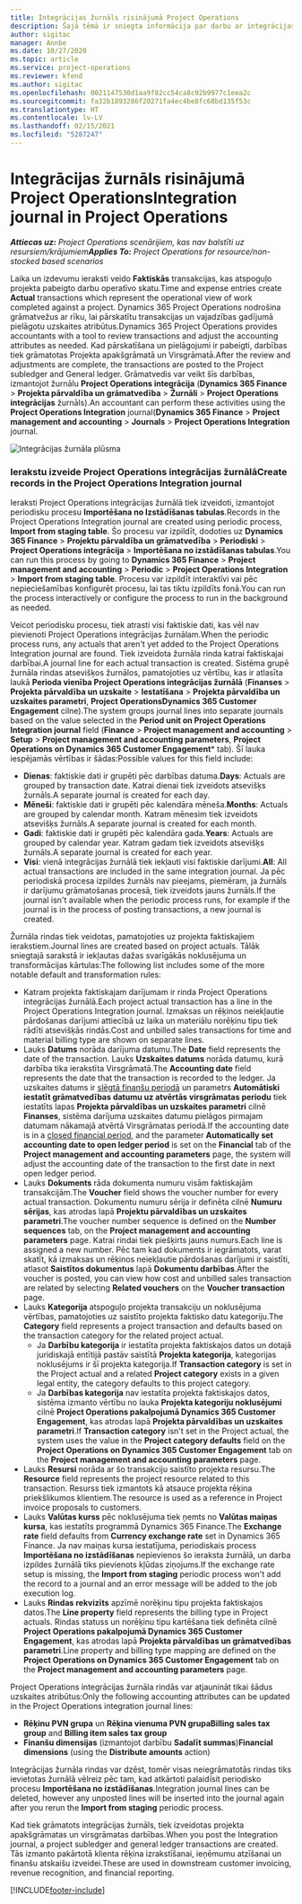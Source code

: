 ```yaml
---
title: Integrācijas žurnāls risinājumā Project Operations
description: Šajā tēmā ir sniegta informācija par darbu ar integrācijas žurnālu risinājumā Project Operations.
author: sigitac
manager: Annbe
ms.date: 10/27/2020
ms.topic: article
ms.service: project-operations
ms.reviewer: kfend
ms.author: sigitac
ms.openlocfilehash: 0021147530d1aa9f82cc54ca8c92b9977c1eea2c
ms.sourcegitcommit: fa32b1893286f20271fa4ec4be8fc68bd135f53c
ms.translationtype: HT
ms.contentlocale: lv-LV
ms.lasthandoff: 02/15/2021
ms.locfileid: "5287247"
---
```

# <a name="integration-journal-in-project-operations"></a><span data-ttu-id="293b6-103">Integrācijas žurnāls risinājumā Project Operations</span><span class="sxs-lookup"><span data-stu-id="293b6-103">Integration journal in Project Operations</span></span>

<span data-ttu-id="293b6-104">_**Attiecas uz:** Project Operations scenārijiem, kas nav balstīti uz resursiem/krājumiem_</span><span class="sxs-lookup"><span data-stu-id="293b6-104">_**Applies To:** Project Operations for resource/non-stocked based scenarios_</span></span>

<span data-ttu-id="293b6-105">Laika un izdevumu ieraksti veido **Faktiskās** transakcijas, kas atspoguļo projekta pabeigto darbu operatīvo skatu.</span><span class="sxs-lookup"><span data-stu-id="293b6-105">Time and expense entries create **Actual** transactions which represent the operational view of work completed against a project.</span></span> <span data-ttu-id="293b6-106">Dynamics 365 Project Operations nodrošina grāmatvežus ar rīku, lai pārskatītu transakcijas un vajadzības gadījumā pielāgotu uzskaites atribūtus.</span><span class="sxs-lookup"><span data-stu-id="293b6-106">Dynamics 365 Project Operations provides accountants with a tool to review transactions and adjust the accounting attributes as needed.</span></span> <span data-ttu-id="293b6-107">Kad pārskatīšana un pielāgojumi ir pabeigti, darbības tiek grāmatotas Projekta apakšgrāmatā un Virsgrāmatā.</span><span class="sxs-lookup"><span data-stu-id="293b6-107">After the review and adjustments are complete, the transactions are posted to the Project subledger and General ledger.</span></span> <span data-ttu-id="293b6-108">Grāmatvedis var veikt šīs darbības, izmantojot žurnālu **Project Operations integrācija** (**Dynamics 365 Finance** > **Projekta pārvaldība un grāmatvedība** > **Žurnāli** > **Project Operations integrācijas** žurnāls).</span><span class="sxs-lookup"><span data-stu-id="293b6-108">An accountant can perform these activities using the **Project Operations Integration** journal(**Dynamics 365 Finance** > **Project management and accounting** > **Journals** > **Project Operations Integration** journal.</span></span>

![Integrācijas žurnāla plūsma](./media/IntegrationJournal.png)

### <a name="create-records-in-the-project-operations-integration-journal"></a><span data-ttu-id="293b6-110">Ierakstu izveide Project Operations integrācijas žurnālā</span><span class="sxs-lookup"><span data-stu-id="293b6-110">Create records in the Project Operations Integration journal</span></span>

<span data-ttu-id="293b6-111">Ieraksti Project Operations integrācijas žurnālā tiek izveidoti, izmantojot periodisku procesu **Importēšana no Izstādīšanas tabulas**.</span><span class="sxs-lookup"><span data-stu-id="293b6-111">Records in the Project Operations Integration journal are created using periodic process, **Import from staging table**.</span></span> <span data-ttu-id="293b6-112">Šo procesu var izpildīt, dodoties uz **Dynamics 365 Finance** > **Projektu pārvaldība un grāmatvedība** > **Periodiski** > **Project Operations integrācija** > **Importēšana no izstādīšanas tabulas**.</span><span class="sxs-lookup"><span data-stu-id="293b6-112">You can run this process by going to **Dynamics 365 Finance** > **Project management and accounting** > **Periodic** > **Project Operations Integration** > **Import from staging table**.</span></span> <span data-ttu-id="293b6-113">Procesu var izpildīt interaktīvi vai pēc nepieciešamības konfigurēt procesu, lai tas tiktu izpildīts fonā.</span><span class="sxs-lookup"><span data-stu-id="293b6-113">You can run the process interactively or configure the process to run in the background as needed.</span></span>

<span data-ttu-id="293b6-114">Veicot periodisku procesu, tiek atrasti visi faktiskie dati, kas vēl nav pievienoti Project Operations integrācijas žurnālam.</span><span class="sxs-lookup"><span data-stu-id="293b6-114">When the periodic process runs, any actuals that aren't yet added to the Project Operations Integration journal are found.</span></span> <span data-ttu-id="293b6-115">Tiek izveidota žurnāla rinda katrai faktiskajai darbībai.</span><span class="sxs-lookup"><span data-stu-id="293b6-115">A journal line for each actual transaction is created.</span></span>
<span data-ttu-id="293b6-116">Sistēma grupē žurnāla rindas atsevišķos žurnālos, pamatojoties uz vērtību, kas ir atlasīta laukā **Perioda vienība Project Operations integrācijas žurnālā** (**Finanses** > **Projekta pārvaldība un uzskaite** > **Iestatīšana** > **Projekta pārvaldība un uzskaites parametri**, **Project OperationsDynamics 365 Customer Engagement** cilne).</span><span class="sxs-lookup"><span data-stu-id="293b6-116">The system groups journal lines into separate journals based on the value selected in the **Period unit on Project Operations Integration journal** field (**Finance** > **Project management and accounting** > **Setup** > **Project management and accounting parameters**, **Project Operations on Dynamics 365 Customer Engagement**\* tab).</span></span> <span data-ttu-id="293b6-117">Šī lauka iespējamās vērtības ir šādas:</span><span class="sxs-lookup"><span data-stu-id="293b6-117">Possible values for this field include:</span></span>

  - <span data-ttu-id="293b6-118">**Dienas**: faktiskie dati ir grupēti pēc darbības datuma.</span><span class="sxs-lookup"><span data-stu-id="293b6-118">**Days**: Actuals are grouped by transaction date.</span></span> <span data-ttu-id="293b6-119">Katrai dienai tiek izveidots atsevišķs žurnāls.</span><span class="sxs-lookup"><span data-stu-id="293b6-119">A separate journal is created for each day.</span></span>
  - <span data-ttu-id="293b6-120">**Mēneši**: faktiskie dati ir grupēti pēc kalendāra mēneša.</span><span class="sxs-lookup"><span data-stu-id="293b6-120">**Months**: Actuals are grouped by calendar month.</span></span> <span data-ttu-id="293b6-121">Katram mēnesim tiek izveidots atsevišķs žurnāls.</span><span class="sxs-lookup"><span data-stu-id="293b6-121">A separate journal is created for each month.</span></span>
  - <span data-ttu-id="293b6-122">**Gadi**: faktiskie dati ir grupēti pēc kalendāra gada.</span><span class="sxs-lookup"><span data-stu-id="293b6-122">**Years**: Actuals are grouped by calendar year.</span></span> <span data-ttu-id="293b6-123">Katram gadam tiek izveidots atsevišķs žurnāls.</span><span class="sxs-lookup"><span data-stu-id="293b6-123">A separate journal is created for each year.</span></span>
  - <span data-ttu-id="293b6-124">**Visi**: vienā integrācijas žurnālā tiek iekļauti visi faktiskie darījumi.</span><span class="sxs-lookup"><span data-stu-id="293b6-124">**All**: All actual transactions are included in the same integration journal.</span></span> <span data-ttu-id="293b6-125">Ja pēc periodiskā procesa izpildes žurnāls nav pieejams, piemēram, ja žurnāls ir darījumu grāmatošanas procesā, tiek izveidots jauns žurnāls.</span><span class="sxs-lookup"><span data-stu-id="293b6-125">If the journal isn't available when the periodic process runs, for example if the journal is in the process of posting transactions, a new journal is created.</span></span>

<span data-ttu-id="293b6-126">Žurnāla rindas tiek veidotas, pamatojoties uz projekta faktiskajiem ierakstiem.</span><span class="sxs-lookup"><span data-stu-id="293b6-126">Journal lines are created based on project actuals.</span></span> <span data-ttu-id="293b6-127">Tālāk sniegtajā sarakstā ir iekļautas dažas svarīgākās noklusējuma un transformācijas kārtulas:</span><span class="sxs-lookup"><span data-stu-id="293b6-127">The following list includes some of the more notable default and transformation rules:</span></span>

  - <span data-ttu-id="293b6-128">Katram projekta faktiskajam darījumam ir rinda Project Operations integrācijas žurnālā.</span><span class="sxs-lookup"><span data-stu-id="293b6-128">Each project actual transaction has a line in the Project Operations Integration journal.</span></span> <span data-ttu-id="293b6-129">Izmaksas un rēķinos neiekļautie pārdošanas darījumi attiecībā uz laika un materiālu norēķinu tipu tiek rādīti atsevišķās rindās.</span><span class="sxs-lookup"><span data-stu-id="293b6-129">Cost and unbilled sales transactions for time and material billing type are shown on separate lines.</span></span>
  - <span data-ttu-id="293b6-130">Lauks **Datums** norāda darījuma datumu.</span><span class="sxs-lookup"><span data-stu-id="293b6-130">The **Date** field represents the date of the transaction.</span></span> <span data-ttu-id="293b6-131">Lauks **Uzskaites datums** norāda datumu, kurā darbība tika ierakstīta Virsgrāmatā.</span><span class="sxs-lookup"><span data-stu-id="293b6-131">The **Accounting date** field represents the date that the transaction is recorded to the ledger.</span></span> <span data-ttu-id="293b6-132">Ja uzskaites datums ir [slēgtā finanšu periodā](https://docs.microsoft.com/dynamics365/finance/general-ledger/close-general-ledger-at-period-end) un parametrs **Automātiski iestatīt grāmatvedības datumu uz atvērtās virsgrāmatas periodu** tiek iestatīts lapas **Projekta pārvaldības un uzskaites parametri** cilnē **Finanses**, sistēma darījuma uzskaites datumu pielāgos pirmajam datumam nākamajā atvērtā Virsgrāmatas periodā.</span><span class="sxs-lookup"><span data-stu-id="293b6-132">If the accounting date is in a [closed financial period](https://docs.microsoft.com/dynamics365/finance/general-ledger/close-general-ledger-at-period-end), and the parameter **Automatically set accounting date to open ledger period** is set on the **Financial** tab of the **Project management and accounting parameters** page, the system will adjust the accounting date of the transaction to the first date in next open ledger period.</span></span>
  - <span data-ttu-id="293b6-133">Lauks **Dokuments** rāda dokumenta numuru visām faktiskajām transakcijām.</span><span class="sxs-lookup"><span data-stu-id="293b6-133">The **Voucher** field shows the voucher number for every actual transaction.</span></span> <span data-ttu-id="293b6-134">Dokumentu numuru sērija ir definēta cilnē **Numuru sērijas**, kas atrodas lapā **Projektu pārvaldības un uzskaites parametri**.</span><span class="sxs-lookup"><span data-stu-id="293b6-134">The voucher number sequence is defined on the **Number sequences** tab, on the **Project management and accounting parameters** page.</span></span> <span data-ttu-id="293b6-135">Katrai rindai tiek piešķirts jauns numurs.</span><span class="sxs-lookup"><span data-stu-id="293b6-135">Each line is assigned a new number.</span></span> <span data-ttu-id="293b6-136">Pēc tam kad dokuments ir iegrāmatots, varat skatīt, kā izmaksas un rēķinos neiekļautie pārdošanas darījumi ir saistīti, atlasot **Saistītos dokumentus** lapā **Dokumentu darbības**.</span><span class="sxs-lookup"><span data-stu-id="293b6-136">After the voucher is posted, you can view how cost and unbilled sales transaction are related by selecting **Related vouchers** on the **Voucher transaction** page.</span></span>
  - <span data-ttu-id="293b6-137">Lauks **Kategorija** atspoguļo projekta transakciju un noklusējuma vērtības, pamatojoties uz saistīto projekta faktisko datu kategoriju.</span><span class="sxs-lookup"><span data-stu-id="293b6-137">The **Category** field represents a project transaction and defaults based on the transaction category for the related project actual.</span></span>
    - <span data-ttu-id="293b6-138">Ja **Darbību kategorija** ir iestatīta projekta faktiskajos datos un dotajā juridiskajā entītijā pastāv saistītā **Projekta kategorija**, kategorijas noklusējums ir šī projekta kategorija.</span><span class="sxs-lookup"><span data-stu-id="293b6-138">If **Transaction category** is set in the Project actual and a related **Project category** exists in a given legal entity, the category defaults to this project category.</span></span>
    - <span data-ttu-id="293b6-139">Ja **Darbības kategorija** nav iestatīta projekta faktiskajos datos, sistēma izmanto vērtību no lauka **Projekta kategoriju noklusējumi** cilnē **Project Operations pakalpojumā Dynamics 365 Customer Engagement**, kas atrodas lapā **Projekta pārvaldības un uzskaites parametri**.</span><span class="sxs-lookup"><span data-stu-id="293b6-139">If **Transaction category** isn't set in the Project actual, the system uses the value in the **Project category defaults** field on the **Project Operations on Dynamics 365 Customer Engagement** tab on the **Project management and accounting parameters** page.</span></span>
  - <span data-ttu-id="293b6-140">Lauks **Resursi** norāda ar šo transakciju saistīto projekta resursu.</span><span class="sxs-lookup"><span data-stu-id="293b6-140">The **Resource** field represents the project resource related to this transaction.</span></span> <span data-ttu-id="293b6-141">Resurss tiek izmantots kā atsauce projekta rēķina priekšlikumos klientiem.</span><span class="sxs-lookup"><span data-stu-id="293b6-141">The resource is used as a reference in Project invoice proposals to customers.</span></span>
  - <span data-ttu-id="293b6-142">Lauks **Valūtas kurss** pēc noklusējuma tiek ņemts no **Valūtas maiņas kursa**, kas iestatīts programmā Dynamics 365 Finance.</span><span class="sxs-lookup"><span data-stu-id="293b6-142">The **Exchange rate** field defaults from **Currency exchange rate** set in Dynamics 365 Finance.</span></span> <span data-ttu-id="293b6-143">Ja nav maiņas kursa iestatījuma, periodiskais process **Importēšana no izstādīšanas** nepievienos šo ieraksta žurnālā, un darba izpildes žurnālā tiks pievienots kļūdas ziņojums.</span><span class="sxs-lookup"><span data-stu-id="293b6-143">If the exchange rate setup is missing, the **Import from staging** periodic process won't add the record to a journal and an error message will be added to the job execution log.</span></span>
  - <span data-ttu-id="293b6-144">Lauks **Rindas rekvizīts** apzīmē norēķinu tipu projekta faktiskajos datos.</span><span class="sxs-lookup"><span data-stu-id="293b6-144">The **Line property** field represents the billing type in Project actuals.</span></span> <span data-ttu-id="293b6-145">Rindas statuss un norēķinu tipu kartēšana tiek definēta cilnē **Project Operations pakalpojumā Dynamics 365 Customer Engagement**, kas atrodas lapā **Projekta pārvaldības un grāmatvedības parametri**.</span><span class="sxs-lookup"><span data-stu-id="293b6-145">Line property and billing type mapping are defined on the **Project Operations on Dynamics 365 Customer Engagement** tab on the **Project management and accounting parameters** page.</span></span>

<span data-ttu-id="293b6-146">Project Operations integrācijas žurnāla rindās var atjaunināt tikai šādus uzskaites atribūtus:</span><span class="sxs-lookup"><span data-stu-id="293b6-146">Only the following accounting attributes can be updated in the Project Operations integration journal lines:</span></span>

- <span data-ttu-id="293b6-147">**Rēķinu PVN grupa** un **Rēķina vienuma PVN grupa**</span><span class="sxs-lookup"><span data-stu-id="293b6-147">**Billing sales tax group** and **Billing item sales tax group**</span></span>
- <span data-ttu-id="293b6-148">**Finanšu dimensijas** (izmantojot darbību **Sadalīt summas**)</span><span class="sxs-lookup"><span data-stu-id="293b6-148">**Financial dimensions** (using the **Distribute amounts** action)</span></span>

<span data-ttu-id="293b6-149">Integrācijas žurnāla rindas var dzēst, tomēr visas neiegrāmatotās rindas tiks ievietotas žurnālā vēlreiz pēc tam, kad atkārtoti palaidīsit periodisko procesu **Importēšana no izstādīšanas**.</span><span class="sxs-lookup"><span data-stu-id="293b6-149">Integration journal lines can be deleted, however any unposted lines will be inserted into the journal again after you rerun the **Import from staging** periodic process.</span></span>

<span data-ttu-id="293b6-150">Kad tiek grāmatots integrācijas žurnāls, tiek izveidotas projekta apakšgrāmatas un virsgrāmatas darbības.</span><span class="sxs-lookup"><span data-stu-id="293b6-150">When you post the Integration journal, a project subledger and general ledger transactions are created.</span></span> <span data-ttu-id="293b6-151">Tās izmanto pakārtotā klienta rēķina izrakstīšanai, ieņēmumu atzīšanai un finanšu atskaišu izveidei.</span><span class="sxs-lookup"><span data-stu-id="293b6-151">These are used in downstream customer invoicing, revenue recognition, and financial reporting.</span></span>


[!INCLUDE[footer-include](../includes/footer-banner.md)]
